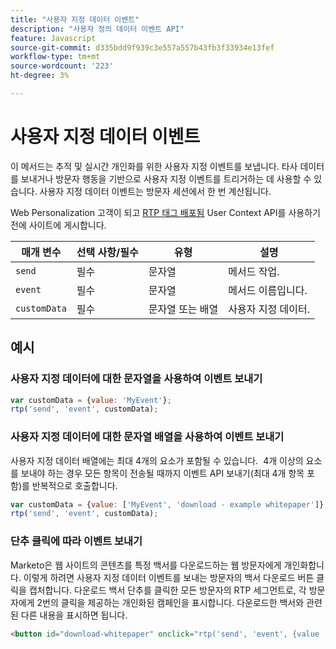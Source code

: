 ```yaml
---
title: "사용자 지정 데이터 이벤트"
description: "사용자 정의 데이터 이벤트 API"
feature: Javascript
source-git-commit: d335bdd9f939c3e557a557b43fb3f33934e13fef
workflow-type: tm+mt
source-wordcount: '223'
ht-degree: 3%

---
```



# 사용자 지정 데이터 이벤트

이 메서드는 추적 및 실시간 개인화를 위한 사용자 지정 이벤트를 보냅니다. 타사 데이터를 보내거나 방문자 행동을 기반으로 사용자 지정 이벤트를 트리거하는 데 사용할 수 있습니다. 사용자 지정 데이터 이벤트는 방문자 세션에서 한 번 계산됩니다.

Web Personalization 고객이 되고 [RTP 태그 배포됨](https://experienceleague.adobe.com/en/docs/marketo/using/product-docs/web-personalization/rtp-tag-implementation/deploy-the-rtp-javascript) User Context API를 사용하기 전에 사이트에 게시합니다.

| 매개 변수 | 선택 사항/필수 | 유형 | 설명 |
|---|---|---|---|
| `send` | 필수 | 문자열 | 메서드 작업. |
| `event` | 필수 | 문자열 | 메서드 이름입니다. |
| `customData` | 필수 | 문자열 또는 배열 | 사용자 지정 데이터. |

## 예시

### 사용자 지정 데이터에 대한 문자열을 사용하여 이벤트 보내기

```javascript
var customData = {value: 'MyEvent'};
rtp('send', 'event', customData);
```

### 사용자 지정 데이터에 대한 문자열 배열을 사용하여 이벤트 보내기

사용자 지정 데이터 배열에는 최대 4개의 요소가 포함될 수 있습니다.  4개 이상의 요소를 보내야 하는 경우 모든 항목이 전송될 때까지 이벤트 API 보내기(최대 4개 항목 포함)를 반복적으로 호출합니다.

```javascript
var customData = {value: ['MyEvent', 'download - example whitepaper']};
rtp('send', 'event', customData);
```

### 단추 클릭에 따라 이벤트 보내기

Marketo은 웹 사이트의 콘텐츠를 특정 백서를 다운로드하는 웹 방문자에게 개인화합니다. 이렇게 하려면 사용자 지정 데이터 이벤트를 보내는 방문자의 백서 다운로드 버튼 클릭을 캡처합니다. 다운로드 백서 단추를 클릭한 모든 방문자의 RTP 세그먼트로, 각 방문자에게 2번의 클릭을 제공하는 개인화된 캠페인을 표시합니다. 다운로드한 백서와 관련된 다른 내용을 표시하면 됩니다.

```html
<button id="download-whitepaper" onclick="rtp('send', 'event', {value :'download - example whitepaper'})">Download</button>
```

